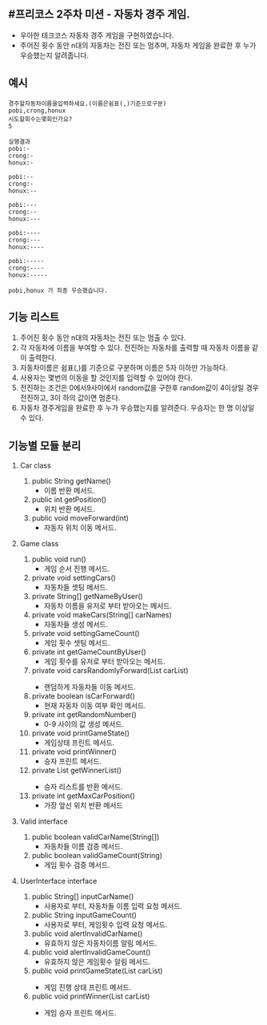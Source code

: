 #프리코스 2주차 미션 - 자동차 경주 게임.
---------------------------------------
* 우아한 테크코스 자동차 경주 게임을 구현하였습니다.  
* 주어진 횟수 동안 n대의 자동차는 전진 또는 멈추며, 자동차 게임을 완료한 후 누가
우승했는지 알려줍니다.

## 예시
```
경주할자동차이름을입력하세요.(이름은쉼표(,)기준으로구분)
pobi,crong,honux
시도할회수는몇회인가요?
5

실행결과
pobi:-
crong:-
honux:-

pobi:--
crong:-
honux:--

pobi:---
crong:--
honux:---

pobi:----
crong:---
honux:----

pobi:-----
crong:----
honux:-----

pobi,honux 가 최종 우승했습니다.
```

## 기능 리스트
1. 주어진 횟수 동안 n대의 자동차는 전진 또는 멈출 수 있다.
2. 각 자동차에 이름을 부여할 수 있다. 전진하는 자동차를 출력할 때 자동차 이름을 같이 출력한다.
3. 자동차이름은 쉼표(,)를 기준으로 구분하며 이름은 5자 이하만 가능하다.
4. 사용자는 몇번의 이동을 할 것인지를 입력할 수 있어야 한다.
5. 전진하는 조건은 0에서9사이에서 random값을 구한후 random값이 4이상일 경우 전진하고, 3이
하의 값이면 멈춘다.
6. 자동차 경주게임을 완료한 후 누가 우승했는지를 알려준다. 우승자는 한 명 이상일 수 있다.

## 기능별 모듈 분리
1. Car class
    1. public String getName()
        * 이름 반환 메서드.
    2. public int getPosition()
        * 위치 반환 메서드.
    3. public void moveForward(int)
        * 자동자 위치 이동 메서드.
2. Game class
    1. public void run()
        * 게임 순서 진행 메서드.
    2. private void settingCars()
        * 자동차들 셋팅 메서드.
    3. private String[] getNameByUser()
        * 자동차 이름을 유저로 부터 받아오는 메서드.
    4. private void makeCars(String[] carNames)
        * 자동차들 생성 메서드.
    5. private void settingGameCount()
        * 게임 횟수 셋팅 메서드.
    6. private int getGameCountByUser()
        * 게임 횟수를 유저로 부터 받아오는 메서드.
    7. private void carsRandomlyForward(List<Car> carList)
        * 랜덤하게 자동차들 이동 메서드.
    8. private boolean isCarForward()
        * 현재 자동차 이동 여부 확인 메서드.
    9. private int getRandomNumber()
        * 0-9 사이의 값 생성 메서드.
    10. private void printGameState()
        * 게임상태 프린트 메서드.
    11. private void printWinner()
        * 승자 프린트 메서드.
    12. private List<Car> getWinnerList()
        * 승자 리스트를 반환 메서드.
    13. private int getMaxCarPosition()
        * 가장 앞선 위치 반환 메서드
    
3. Valid interface
    1. public boolean validCarName(String[])
        * 자동차들 이름 검증 메서드.
    2. public boolean validGameCount(String)
        * 게임 횟수 검증 메서드.
        
4. UserInterface interface
    1. public String[] inputCarName()
        * 사용자로 부터, 자동차들 이름 입력 요청 메서드.
    2. public String inputGameCount()
        * 사용자로 부터, 게임횟수 입력 요청 메서드.
    3. public void alertInvalidCarName()
        * 유효하지 않은 자동차이름 알림 메서드.
    4. public void alertInvalidGameCount()
        * 유효하지 않은 게임횟수 알림 메서드.
    5. public void printGameState(List<Car> carList)
        * 게임 진행 상태 프린트 메서드.
    6. public void printWinner(List<Car> carList)
        * 게임 승자 프린트 메서드.















